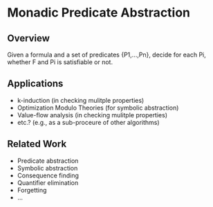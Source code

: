 # Monadic Predicate Abstraction

## Overview

Given a formula and a set of predicates {P1,...,Pn},
decide for each Pi, whether F and Pi is satisfiable or not.

## Applications
  
- k-induction (in checking mulitple properties)
- Optimization Modulo Theories (for symbolic abstraction)
- Value-flow analysis (in checking mulitple properties)
- etc.? (e.g., as a sub-proceure of other algorithms)

## Related Work

- Predicate abstraction
- Symbolic abstraction
- Consequence finding
- Quantifier elimination
- Forgetting
- ...